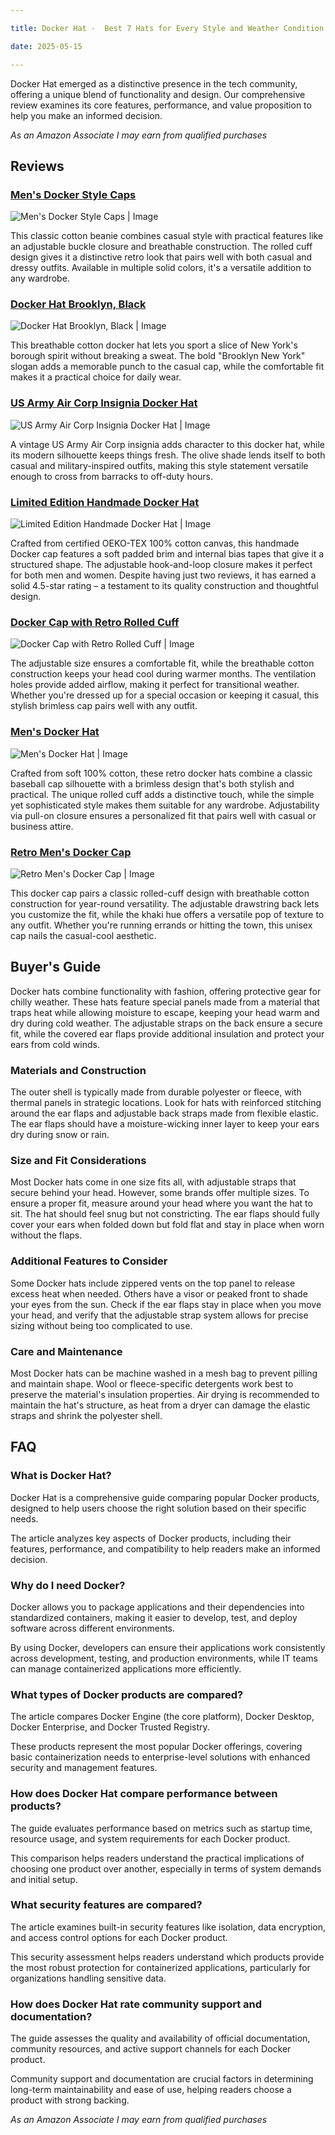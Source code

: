 ```yaml
---

title: Docker Hat -  Best 7 Hats for Every Style and Weather Condition

date: 2025-05-15

---
```


Docker Hat emerged as a distinctive presence in the tech community, offering a unique blend of functionality and design. Our comprehensive review examines its core features, performance, and value proposition to help you make an informed decision. 

*As an Amazon Associate I may earn from qualified purchases*


## Reviews


### [Men's Docker Style Caps](https://serp.ly/@bar/amazon/Docker+Hat?utm\_term=mens-docker-style-caps)

![Men's Docker Style Caps | Image](https://encrypted-tbn1.gstatic.com/shopping?q=tbn:ANd9GcTQqSclfNTZ7mT7LEC-nSN6TzPRFMnB-MAzGSWydzGGQiN1tRujbe159ELzbOaKj6V\_9rBfsbiS7Xi9Pj0NjqVTW6QK1ZQ2&usqp=CAY)

This classic cotton beanie combines casual style with practical features like an adjustable buckle closure and breathable construction. The rolled cuff design gives it a distinctive retro look that pairs well with both casual and dressy outfits. Available in multiple solid colors, it's a versatile addition to any wardrobe. 


### [Docker Hat Brooklyn, Black](https://serp.ly/@bar/amazon/Docker+Hat?utm\_term=docker-hat-brooklyn-black)

![Docker Hat Brooklyn, Black | Image](https://encrypted-tbn0.gstatic.com/shopping?q=tbn:ANd9GcQLjLtTE2ot27RIqj0bm3dVAujH02p5HpWAcIIYCQM9U2Fhu6I7Qs5rXtjbNLJJYBdnGMOR0nR9IH6UV-SrM6HBdSfkZ50Wbw&usqp=CAY)

This breathable cotton docker hat lets you sport a slice of New York's borough spirit without breaking a sweat. The bold "Brooklyn New York" slogan adds a memorable punch to the casual cap, while the comfortable fit makes it a practical choice for daily wear. 


### [US Army Air Corp Insignia Docker Hat](https://serp.ly/@bar/amazon/Docker+Hat?utm\_term=us-army-air-corp-insignia-docker-hat)

![US Army Air Corp Insignia Docker Hat | Image](https://encrypted-tbn0.gstatic.com/shopping?q=tbn:ANd9GcRZKNwrfoumezmy7iJNwimyYbUvQttNL25iWr7T8MhLT-\_FjZopETuS5zpZXXcpucDcOhwLLVBLW0s7nzSkdcfco7leaZwP&usqp=CAY)

A vintage US Army Air Corp insignia adds character to this docker hat, while its modern silhouette keeps things fresh. The olive shade lends itself to both casual and military-inspired outfits, making this style statement versatile enough to cross from barracks to off-duty hours. 


### [Limited Edition Handmade Docker Hat](https://serp.ly/@bar/amazon/Docker+Hat?utm\_term=limited-edition-handmade-docker-hat)

![Limited Edition Handmade Docker Hat | Image](https://encrypted-tbn2.gstatic.com/shopping?q=tbn:ANd9GcSQ7ndhdNU2Qpg-sE2\_rRr7yeFMKSNDBE7yrvPsZs4wsr0OS\_a46phcAlXz-WqeUD4SMH3ilvAj13GSaj\_a-l2OFEwTagCm6Q&usqp=CAY)

Crafted from certified OEKO-TEX 100% cotton canvas, this handmade Docker cap features a soft padded brim and internal bias tapes that give it a structured shape. The adjustable hook-and-loop closure makes it perfect for both men and women. Despite having just two reviews, it has earned a solid 4.5-star rating – a testament to its quality construction and thoughtful design. 


### [Docker Cap with Retro Rolled Cuff](https://serp.ly/@bar/amazon/Docker+Hat?utm\_term=docker-cap-with-retro-rolled-cuff)

![Docker Cap with Retro Rolled Cuff | Image](https://encrypted-tbn3.gstatic.com/shopping?q=tbn:ANd9GcTj81g2ODkp8N2vt8cT1TZr1Inc2v1SL4BMuHHevklaUpPEFa-i58zAhiqmfRvJ5OyiQq2z8kLEVqs4Is4CW4\_0FgBw0E0C&usqp=CAY)

The adjustable size ensures a comfortable fit, while the breathable cotton construction keeps your head cool during warmer months. The ventilation holes provide added airflow, making it perfect for transitional weather. Whether you're dressed up for a special occasion or keeping it casual, this stylish brimless cap pairs well with any outfit. 


### [Men's Docker Hat](https://serp.ly/@bar/amazon/Docker+Hat?utm\_term=mens-docker-hat)

![Men's Docker Hat | Image](https://encrypted-tbn1.gstatic.com/shopping?q=tbn:ANd9GcTj5jhq0SSmvcerxp-FE2xGTnFcJHN9Z42wxC1U9-41x0-L3WpZ-5jyp9ChTUMDNECPt2fss5QutNvsP1E6bhz7xzrHAsQnH\_dlhyuJOWNLL4Fjgtwnuotf&usqp=CAY)

Crafted from soft 100% cotton, these retro docker hats combine a classic baseball cap silhouette with a brimless design that's both stylish and practical. The unique rolled cuff adds a distinctive touch, while the simple yet sophisticated style makes them suitable for any wardrobe. Adjustability via pull-on closure ensures a personalized fit that pairs well with casual or business attire. 


### [Retro Men's Docker Cap](https://serp.ly/@bar/amazon/Docker+Hat?utm\_term=retro-mens-docker-cap)

![Retro Men's Docker Cap | Image](https://encrypted-tbn3.gstatic.com/shopping?q=tbn:ANd9GcRjUo2AEC5J03xk7VXJo6k7IOL8EThlYD94JaCu0OpiOwZ0CUOLA2XxNNwIL53nzKzo-MxQP5dnsZmyGmyRa5S1L3RI0M3I&usqp=CAY)

This docker cap pairs a classic rolled-cuff design with breathable cotton construction for year-round versatility. The adjustable drawstring back lets you customize the fit, while the khaki hue offers a versatile pop of texture to any outfit. Whether you're running errands or hitting the town, this unisex cap nails the casual-cool aesthetic. 


## Buyer's Guide

Docker hats combine functionality with fashion, offering protective gear for chilly weather. These hats feature special panels made from a material that traps heat while allowing moisture to escape, keeping your head warm and dry during cold weather. The adjustable straps on the back ensure a secure fit, while the covered ear flaps provide additional insulation and protect your ears from cold winds. 


### Materials and Construction

The outer shell is typically made from durable polyester or fleece, with thermal panels in strategic locations. Look for hats with reinforced stitching around the ear flaps and adjustable back straps made from flexible elastic. The ear flaps should have a moisture-wicking inner layer to keep your ears dry during snow or rain. 


### Size and Fit Considerations

Most Docker hats come in one size fits all, with adjustable straps that secure behind your head. However, some brands offer multiple sizes. To ensure a proper fit, measure around your head where you want the hat to sit. The hat should feel snug but not constricting. The ear flaps should fully cover your ears when folded down but fold flat and stay in place when worn without the flaps. 


### Additional Features to Consider

Some Docker hats include zippered vents on the top panel to release excess heat when needed. Others have a visor or peaked front to shade your eyes from the sun. Check if the ear flaps stay in place when you move your head, and verify that the adjustable strap system allows for precise sizing without being too complicated to use. 


### Care and Maintenance

Most Docker hats can be machine washed in a mesh bag to prevent pilling and maintain shape. Wool or fleece-specific detergents work best to preserve the material's insulation properties. Air drying is recommended to maintain the hat's structure, as heat from a dryer can damage the elastic straps and shrink the polyester shell. 


## FAQ


### What is Docker Hat?

Docker Hat is a comprehensive guide comparing popular Docker products, designed to help users choose the right solution based on their specific needs. 

The article analyzes key aspects of Docker products, including their features, performance, and compatibility to help readers make an informed decision. 


### Why do I need Docker?

Docker allows you to package applications and their dependencies into standardized containers, making it easier to develop, test, and deploy software across different environments. 

By using Docker, developers can ensure their applications work consistently across development, testing, and production environments, while IT teams can manage containerized applications more efficiently. 


### What types of Docker products are compared?

The article compares Docker Engine (the core platform), Docker Desktop, Docker Enterprise, and Docker Trusted Registry. 

These products represent the most popular Docker offerings, covering basic containerization needs to enterprise-level solutions with enhanced security and management features. 


### How does Docker Hat compare performance between products?

The guide evaluates performance based on metrics such as startup time, resource usage, and system requirements for each Docker product. 

This comparison helps readers understand the practical implications of choosing one product over another, especially in terms of system demands and initial setup. 


### What security features are compared?

The article examines built-in security features like isolation, data encryption, and access control options for each Docker product. 

This security assessment helps readers understand which products provide the most robust protection for containerized applications, particularly for organizations handling sensitive data. 


### How does Docker Hat rate community support and documentation?

The guide assesses the quality and availability of official documentation, community resources, and active support channels for each Docker product. 

Community support and documentation are crucial factors in determining long-term maintainability and ease of use, helping readers choose a product with strong backing. 

*As an Amazon Associate I may earn from qualified purchases*